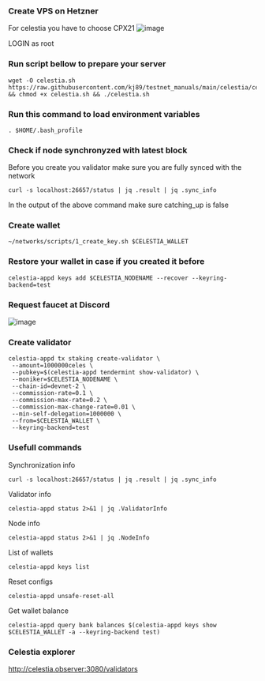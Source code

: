 ### Create VPS on Hetzner
For celestia you have to choose CPX21
![image](https://user-images.githubusercontent.com/50621007/148914219-03784eed-cb72-4494-aa3b-5f140aadc347.png)

LOGIN as root

### Run script bellow to prepare your server
```
wget -O celestia.sh https://raw.githubusercontent.com/kj89/testnet_manuals/main/celestia/celestia.sh && chmod +x celestia.sh && ./celestia.sh
```

### Run this command to load environment variables
```
. $HOME/.bash_profile
```

### Check if node synchronyzed with latest block
Before you create you validator make sure you are fully synced with the network
```
curl -s localhost:26657/status | jq .result | jq .sync_info
```
In the output of the above command make sure catching_up is false

### Create wallet
```
~/networks/scripts/1_create_key.sh $CELESTIA_WALLET
```

### Restore your wallet in case if you created it before
```
celestia-appd keys add $CELESTIA_NODENAME --recover --keyring-backend=test
```

### Request faucet at Discord
![image](https://user-images.githubusercontent.com/50621007/148915863-81081f40-36e7-4656-9265-11969a5f0d8e.png)


### Create validator
```
celestia-appd tx staking create-validator \
 --amount=1000000celes \
 --pubkey=$(celestia-appd tendermint show-validator) \
 --moniker=$CELESTIA_NODENAME \
 --chain-id=devnet-2 \
 --commission-rate=0.1 \
 --commission-max-rate=0.2 \
 --commission-max-change-rate=0.01 \
 --min-self-delegation=1000000 \
 --from=$CELESTIA_WALLET \
 --keyring-backend=test
```

### Usefull commands
Synchronization info
```
curl -s localhost:26657/status | jq .result | jq .sync_info
```

Validator info
```
celestia-appd status 2>&1 | jq .ValidatorInfo
```

Node info
```
celestia-appd status 2>&1 | jq .NodeInfo
```

List of wallets
```
celestia-appd keys list
```

Reset configs
```
celestia-appd unsafe-reset-all
```

Get wallet balance
```
celestia-appd query bank balances $(celestia-appd keys show $CELESTIA_WALLET -a --keyring-backend test)
```

### Celestia explorer
http://celestia.observer:3080/validators
